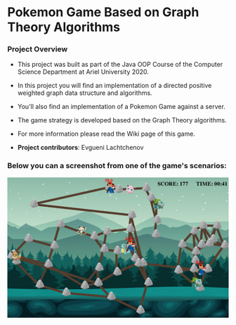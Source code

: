 # Pokemon Game Based on Graph Theory Algorithms

### Project Overview

- This project was built as part of the Java OOP Course of the Computer Science Department at Ariel University 2020.

- In this project you will find an implementation of a directed positive weighted graph data structure and algorithms.

- You'll also find an implementation of a Pokemon Game against a server.

- The game strategy is developed based on the Graph Theory algorithms.

- For more information please read the Wiki page of this game.

- **Project contributors**: Evgueni Lachtchenov

### Below you can a screenshot from one of the game's scenarios:
![Image of undirected weighted graph](https://github.com/yevgenyl/ex2/blob/master/git_res/PokemonGame2.png?raw=true)

